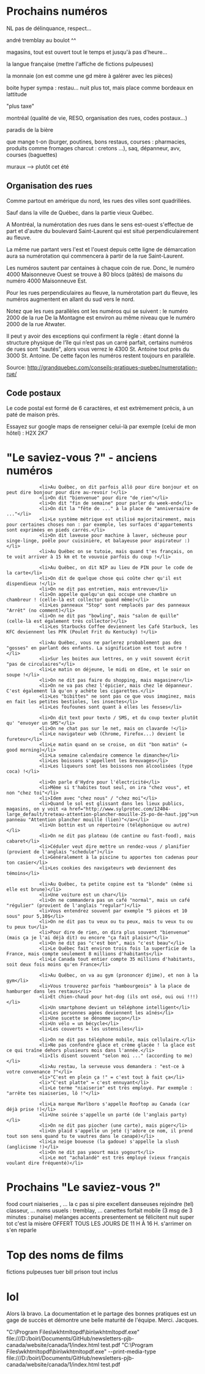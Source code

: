 
# Prochains numéros

NL pas de délinquance, respect...

andré tremblay au boulot ^^

magasins, tout est ouvert tout le temps et jusqu'à pas d'heure...

la langue française (mettre l'affiche de fictions pulpeuses)

la monnaie (on est comme une gd mère à galérer avec les pièces)

boite hyper sympa : restau...
nuit plus tot, mais place comme bordeaux en lattitude

"plus taxe"

montréal (qualité de vie, RESO, organisation des rues, codes postaux...)

paradis de la bière

que mange t-on (burger, poutines, bons restaus, courses : pharmacies, produits comme fromages charcut : cretons ...), saq, dépanneur, avv, courses (baguettes)

muraux --> plutôt cet été

## Organisation des rues

Comme partout en amérique du nord, les rues des villes sont quadrillées.

Sauf dans la ville de Québec, dans la partie vieux Québec.

A Montréal, la numérotation des rues dans le sens est-ouest s'effectue de part et d'autre du boulevard Saint-Laurent qui est situé perpendiculairement au fleuve. 

La même rue partant vers l'est et l'ouest depuis cette ligne de démarcation aura sa numérotation qui commencera à partir de la rue Saint-Laurent. 

Les numéros sautent par centaines à chaque coin de rue. Donc, le numéro 4000 Maisonneuve Ouest se trouve à 80 blocs (pâtés) de maisons du numéro 4000 Maisonneuve Est. 

Pour les rues perpendiculaires au fleuve, la numérotation part du fleuve, les numéros augmentent en allant du sud vers le nord. 

Notez que les rues parallèles ont les numéros qui se suivent : le numéro 2000 de la rue De la Montagne est environ au même niveau que le numéro 2000 de la rue Atwater. 

Il peut y avoir des exceptions qui confirment la règle : étant donné la structure physique de l’île qui n’est pas un carré parfait, certains numéros de rues sont "sautés", alors  vous verrez le 4300 St. Antoine tout près du 3000 St. Antoine. De cette façon les numéros restent toujours en parallèle.

Source: http://grandquebec.com/conseils-pratiques-quebec/numerotation-rue/

## Code postaux

Le code postal est formé de 6 caractères, et est extrèmement précis, à un paté de maison près. 

Essayez sur google maps de renseigner celui-là par exemple (celui de mon hôtel) :  H2X 2K7

# "Le saviez-vous ?" - anciens numéros

                <li>Au Québec, on dit parfois allô pour dire bonjour et on peut dire bonjour pour dire au-revoir !</li>
                <li>On dit "bienvenue" pour dire "de rien"</li>
                <li>On dit "fin de semaine" pour parler du week-end</li>
                <li>On dit la "fête de ..." à la place de "anniversaire de ..."</li>
                <li>Le système métrique est utilisé majoritairement, mais pour certaines choses non : par exemple, les surfaces d'appartements sont exprimées en pieds carrés.</li>
                <li>On dit laveuse pour machine à laver, sécheuse pour singe-linge, poêle pour cuisinière, et balayeuse pour aspirateur :)</li>
                <li>Au Québec on se tutoie, mais quand t'es français, on te voit arriver à 15 km et te vouvoie parfois du coup !</li>
                
                <li>Au Québec, on dit NIP au lieu de PIN pour le code de la carte</li>
                <li>On dit de quelque chose qui coûte cher qu'il est dispendieux !</li>
                <li>On ne dit pas entretien, mais entrevue</li>
                <li>On appelle quelqu'un qui occupe une chambre un chambreur ! (celle-là est collector quand même)</li>
                <li>Les panneaux "Stop" sont remplacés par des panneaux "Arrêt" (no comment)</li>
                <li>On ne dit pas "bowling", mais "salon de quille" (celle-là est également très collector)</li>
                <li>Les Starbucks Coffee deviennent les Café Starbuck, les KFC deviennent les PFK (Poulet Frit du Kentucky) !</li>
                
                <li>Au Québec, vous ne parlerez probablement pas des "gosses" en parlant des enfants. La signification est tout autre !</li>
                <li>Sur les boites aux lettres, on y voit souvent écrit "pas de circulaires"</li>
                <li>Le matin on déjeune, le midi on dîne, et le soir on soupe !</li>
                <li>On ne dit pas faire du shopping, mais magasiner</li>
                <li>On ne va pas chez l'épicier, mais chez le dépanneur. C'est également là qu'on y achète les cigarettes.</li>
                <li>Les "bibittes" ne sont pas ce que vous imaginez, mais en fait les petites bestioles, les insectes</li>
                <li>Les foufounes sont quant à elles les fesses</li>
                
                <li>On dit text pour texto / SMS, et du coup texter plutôt qu' "envoyer un SMS"</li>
                <li>On ne chat pas sur le net, mais on clavarde !</li>
                <li>Le navigateur web (Chrome, Firefox...) devient le fureteur</li>
                <li>Le matin quand on se croise, on dit "bon matin" (= good morning)</li>
                <li>La semaine calendaire commence le dimanche</li>
                <li>Les boissons s'appellent les breuvages</li>
                <li>Les liqueurs sont les boissons non alcoolisées (type coca) !</li>
                
                <li>On parle d'Hydro pour l'électricité</li>
                <li>Même si t'habites tout seul, on ira "chez vous", et non "chez toi"</li>
                <li>Idem avec "chez nous" / "chez moi"</li>
                <li>Quand le sol est glissant dans les lieux publics, magasins, on y voit <a href="http://www.sylprotec.com/12404-large_default/treteau-attention-plancher-mouille-25-po-de-haut.jpg">un panneau "Attention plancher mouillé (lien)"</a></li>
                <li>Un bottin est un répertoire (téléphonique ou autre)</li>
                <li>On ne dit pas plateau (de cantine ou fast-food), mais cabaret</li>
                <li>Céduler veut dire mettre un rendez-vous / planifier (provient de l'anglais "schedule")</li>
                <li>Généralement à la piscine tu apportes ton cadenas pour ton casier</li>
                <li>Les cookies des navigateurs web deviennent des témoins</li>
                
                <li>Au Québec, ta petite copine est ta "blonde" (même si elle est brune)</li>
                <li>Une voiture est un char</li>
                <li>On ne commandera pas un café "normal", mais un café "régulier" (provient de l'anglais "regular")</li>
                <li>Vous entendrez souvent par exemple "5 pièces et 10 sous" pour 5,10$</li>
                <li>On ne dit pas tu veux ou tu peux, mais tu veux tu ou tu peux tu</li>
                <li>Pour dire de rien, on dira plus souvent "bienvenue" (mais ça je l'ai déjà dit) ou encore "ça fait plaisir"</li>
                <li>On ne dit pas "c'est bon", mais "c'est beau"</li>
                <li>Le Québec fait environ trois fois la superficie de la France, mais compte seulement 8 millions d'habitants</li>
                <li>Le Canada tout entier compte 35 millions d'habitants, soit deux fois moins qu'en France</li>

                <li>Au Québec, on va au gym (prononcer djime), et non à la gym</li>
                <li>Vous trouverez parfois "hambourgeois" à la place de hamburger dans les restaus</li>
                <li>Et chien-chaud pour hot-dog (ils ont osé, oui oui !!!)</li>
                <li>Un smartphone devient un téléphone intelligent</li>
                <li>Les personnes agées deviennent les aînés</li>
                <li>Une sucette se dénomme suçon</li>
                <li>Un vélo = un bécycle</li>
                <li>Les couverts = les ustensiles</li>
                
                <li>On ne dit pas téléphone mobile, mais cellulaire.</li>
                <li>Ne pas confondre glace et crème glacée ! la glace est ce qui traîne dehors plusieurs mois dans l'année.</li>
                <li>Ils disent souvent "selon moi ..." (according to me)</li>
                <li>Au restau, la serveuse vous demandera : "est-ce à votre convenance ?"</li>
                <li>"C'est en plein ça !" = c'est tout à fait ça</li>
                <li>"C'est platte" = c'est ennuyant</li>
                <li>Le terme "niaiserie" est très employé. Par exemple : "arrête tes niaiseries, lô !"</li>
                
                <li>La marque Marlboro s'appelle Rooftop au Canada (car déjà prise !)</li>
                <li>Une soirée s'appelle un parté (de l'anglais party)</li>
                <li>On ne dit pas piocher (une carte), mais piger</li>
                <li>Un plaid s'appelle un jeté (j'adore ce nom, il prend tout son sens quand tu te vautres dans le canapé)</li>
                <li>La neige boueuse (la gadoue) s'appelle la slush (anglicisme !)</li>
                <li>On ne dit pas yaourt mais yogourt</li>
                <li>Le mot "achalandé" est très employé (vieux français voulant dire fréquenté)</li>

# Prochains "Le saviez-vous ?"

food court
niaiseries
, ... la
c pas si pire
excellent
danseuses
rejoindre (tel)
classeur, ...
noms usuels : tremblay, ...
canettes
forfait mobile (3 msg de 3 minutes : punaise)
melanges accents
presentement
se félicitent
nuit super tot
c'est la misère
OFFERT TOUS LES JOURS DE 11 H À 16 H.
s'arrimer
on s'en reparle

# Top des noms de films

fictions pulpeuses
tuer bill
prison tout inclus

# lol

Alors là bravo. 
La documentation et le partage des bonnes pratiques est un gage de succès et démontre une belle maturité de l'équipe. 
Merci.
Jacques. 


"C:\Program Files\wkhtmltopdf\bin\wkhtmltopdf.exe" file:///D:/boirl/Documents/GitHub/newsletters-pjb-canada/website/canada/1/index.html test.pdf
"C:\Program Files\wkhtmltopdf\bin\wkhtmltopdf.exe" --print-media-type  file:///D:/boirl/Documents/GitHub/newsletters-pjb-canada/website/canada/1/index.html test.pdf